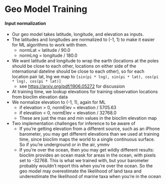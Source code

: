 # Geo Model Training

#### Input normalization

- Our geo model takes latitude, longitude, and elevation as inputs.
- The latitudes and longitudes are normalized to (-1, 1) to make it easier for ML algorithms to work with them. 
  - normLat = latitude / 90.0
  - normLng = longitude / 180.0
- We want latitude and longitude to wrap the earth (locations at the poles should be close to each other, locations on either side of the international dateline should be close to each other), so for each location pair lat, lng we map to `[sin(pi * lng), sin(pi * lat), cos(pi * lng), cos(pi * lat)]`
  - see https://arxiv.org/pdf/1906.05272 for discussion
- At training time, we lookup elevations for training observation locations from bioclim elevation data
- We normalize elevation to (-1, 1), again for ML
  - if elevation > 0, normElev = elevation / 5705.63
  - if elevation < 0, normElev = elevation / 32768.0
  - These are just the max and min values in the bioclim elevation map
- Two implementation challenges for inference to be aware of
  - If you’re getting elevation from a different source, such as an iPhone barometer, you may get different elevations than we used at training time, since bioclim maps the world to a single continuous surface. So if you’re underground or in the air, ymmv
  - If you’re over the ocean, then you may get wildly different results: bioclim provides an ocean mask for areas in the ocean, with pixels set to -32768. This is what we trained with, but your barometer probably wouldn’t report this when you’re over the ocean. So the geo model may overestimate the likelihood of land taxa and underestimate the likelihood of marine taxa when you’re in the ocean
